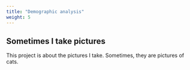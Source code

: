 ```yaml
---
title: "Demographic analysis"
weight: 5
---
```


## Sometimes I take pictures

This project is about the pictures I take. Sometimes, they are pictures of cats.
